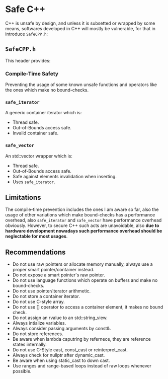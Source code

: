# Safe C++
C++ is unsafe by design, and unless it is subsetted or wrapped by some means, softwares developed in C++ will mostly be vulnerable, for that in introduce `SafeCPP.h`:

## `SafeCPP.h`
This header provides:

### Compile-Time Safety 
Preventing the usage of some known unsafe functions and operators like the ones which make no bound-checks.

### `safe_iterator`
A generic container iterator which is:
- Thread safe.
- Out-of-Bounds access safe.
- Invalid container safe.

### `safe_vector`
An std::vector wrapper which is:
- Thread safe.
- Out-of-Bounds access safe.
- Safe against elements invalidation when inserting.
- Uses `safe_iterator`.

## Limitations
The compile-time prevention includes the ones I am aware so far, also the usage of other variations which make bound-checks has a performance overhead, also `safe_iterator` and `safe_vector` have performance overhead obviously. However, to secure C++ such acts are unavoidable, also **due to hardware development nowadays such performance overhead should be neglectable for most usages**.

## Recommendations
- Do not use raw pointers or allocate memory manually, always use a proper smart pointer/container instead.
- Do not expose a smart pointer's raw pointer.
- Do not use language functions which operate on buffers and make no bound-checks.
- Do not use pointer/iterator arithmetic.
- Do not store a container iterator.
- Do not use C-style array.
- Do not use [] operator to access a container element, it makes no bound check.
- Do not assign an rvalue to an std::string_view.
- Always intialize variables.
- Always consider passing arguments by const&.
- Do not store references.
- Be aware when lambda caputring by refernece, they are reference states internally.
- Do not use C-Style cast, const_cast or reinterpret_cast.
- Always check for nullptr after dynamic_cast.
- Be aware when using static_cast to down cast.
- Use ranges and range-based loops instead of raw loops whenever possible. 
